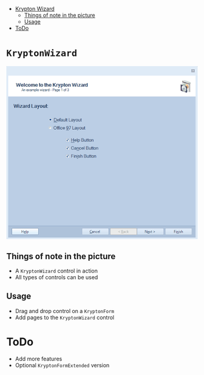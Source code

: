 ﻿<!-- Start Document Outline -->

* [Krypton Wizard](#KryptonWizard)
	* [Things of note in the picture](#things-of-note-in-the-picture)
	* [Usage](#usage)
* [ToDo](#todo)

<!-- End Document Outline -->

# `KryptonWizard`
![](https://github.com/Krypton-Suite/Documentation/blob/main/Assets/Extended-Toolkit/KryptonWizard.gif?raw=true)

## Things of note in the picture
- A `KryptonWizard` control in action
- All types of controls can be used

## Usage
- Drag and drop control on a `KryptonForm`
- Add pages to the `KryptonWizard` control

# ToDo
- Add more features
- Optional `KryptonFormExtended` version